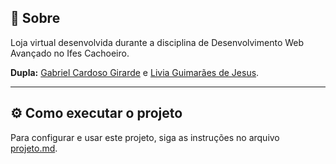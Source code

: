## 🏪 Sobre

Loja virtual desenvolvida durante a disciplina de Desenvolvimento Web Avançado no Ifes Cachoeiro.

**Dupla:** [Gabriel Cardoso Girarde](https://github.com/GNobroga) e [Livia Guimarães de Jesus](https://github.com/4L1C3-R4BB1T).

---

## ⚙️ Como executar o projeto

Para configurar e usar este projeto, siga as instruções no arquivo [projeto.md](https://github.com/4L1C3-R4BB1T/loja-virtual-dwa/blob/main/_docs/projeto.md).

